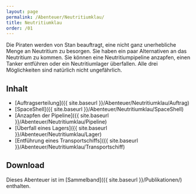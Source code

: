 ```yaml
---
layout: page
permalink: /Abenteuer/Neutritiumklau/
title: Neutritiumklau
order: /01
---
```


Die Piraten werden von Stan beauftragt, eine nicht ganz unerhebliche Menge an Neutritium zu besorgen. Sie haben ein paar Alternativen an das Neutritium zu kommen. Sie können eine Neutritiumpipeline anzapfen, einen Tanker entführen oder ein Neutritiumlager überfallen. Alle drei Möglichkeiten sind natürlich nicht ungefährlich.

## Inhalt

- [Auftragserteilung]({{ site.baseurl }}/Abenteuer/Neutritiumklau/Auftrag)
- [SpaceShell]({{ site.baseurl }}/Abenteuer/Neutritiumklau/SpaceShell)
- [Anzapfen der Pipeline]({{ site.baseurl }}/Abenteuer/Neutritiumklau/Pipeline)
- [Überfall eines Lagers]({{ site.baseurl }}/Abenteuer/Neutritiumklau/Lager)
- [Entführung eines Transportschiffs]({{ site.baseurl }}/Abenteuer/Neutritiumklau/Transportschiff)

## Download

Dieses Abenteuer ist im [Sammelband]({{ site.baseurl }}/Publikationen/) enthalten.
